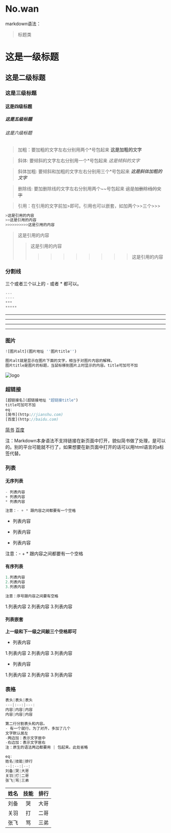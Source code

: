 # No.wan
markdown语法：
> 标题类
# 这是一级标题
## 这是二级标题
### 这是三级标题
#### 这是四级标题
##### 这是五级标题
###### 这是六级标题

> 加粗：要加粗的文字左右分别用两个*号包起来
**这是加粗的文字**

> 斜体: 要倾斜的文字左右分别用一个*号包起来
*这是倾斜的文字*

>斜体加粗: 要倾斜和加粗的文字左右分别用三个*号包起来
***这是斜体加粗的文字***

> 删除线: 要加删除线的文字左右分别用两个~~号包起来
~~这是加删除线的文字~~

> 引用：在引用的文字前加>即可。引用也可以嵌套，如加两个>>三个>>>

```js
>这是引用的内容
>>这是引用的内容
>>>>>>>>>>这是引用的内容
```
>这是引用的内容
>>这是引用的内容
>>>>>>>>>>这是引用的内容

### 分割线
三个或者三个以上的 - 或者 * 都可以。
```js
---
----
***
*****
```
---
----
***
*****

### 图片
```js
![图片alt](图片地址 ''图片title'')

图片alt就是显示在图片下面的文字，相当于对图片内容的解释。
图片title是图片的标题，当鼠标移到图片上时显示的内容。title可加可不加
```
![logo](https://github.com/chirilingfeng/No.wan-doc/tree/master/img/logo.jpg)

### 超链接
```js
[超链接名](超链接地址 "超链接title")
title可加可不加
eq:
[简书](http://jianshu.com)
[百度](http://baidu.com)
```
[简书](http://jianshu.com)
[百度](http://baidu.com)

注：Markdown本身语法不支持链接在新页面中打开，貌似简书做了处理，是可以的。别的平台可能就不行了，如果想要在新页面中打开的话可以用html语言的a标签代替。

### 列表

#### 无序列表
```js
- 列表内容
+ 列表内容
* 列表内容

注意：- + * 跟内容之间都要有一个空格
```
- 列表内容
+ 列表内容
* 列表内容

注意：- + * 跟内容之间都要有一个空格

#### 有序列表
```js
1.列表内容
2.列表内容
3.列表内容

注意：序号跟内容之间要有空格
```
1.列表内容
2.列表内容
3.列表内容

#### 列表嵌套
**上一级和下一级之间敲三个空格即可**
- 列表内容
   
1.列表内容
2.列表内容
3.列表内容

+ 列表内容
   
1.列表内容
2.列表内容
3.列表内容

### 表格
```js
表头|表头|表头
---|:--:|---:
内容|内容|内容
内容|内容|内容

第二行分割表头和内容。
- 有一个就行，为了对齐，多加了几个
文字默认居左
-两边加：表示文字居中
-右边加：表示文字居右
注：原生的语法两边都要用 | 包起来。此处省略

eq: 
姓名|技能|排行
--|:--:|--:
刘备|哭|大哥
关羽|打|二哥
张飞|骂|三弟
```
姓名|技能|排行
--|:--:|--:
刘备|哭|大哥
关羽|打|二哥
张飞|骂|三弟
